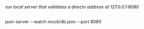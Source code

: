 ###### run local server that validates a directv address at 127.0.0.1:8080

json-server --watch mock/db.json --port 8080






 
 










